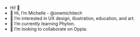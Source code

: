 - Hi! 🤠
- 👋 Hi, I’m Michelle - @onemichitech 
- 👀 I’m interested in UX design, illustration, education, and art.
- 🌱 I’m currently learning Phyton.
- 💞️ I’m looking to collaborate on Oppia.

<!---
onemichitech/onemichitech is a ✨ special ✨ repository because its `README.md` (this file) appears on your GitHub profile.
You can click the Preview link to take a look at your changes.
--->
